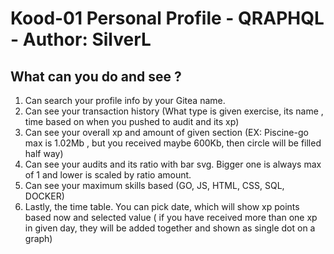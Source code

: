 # Kood-01 Personal Profile - QRAPHQL - Author: SilverL

## What can you do and see ? 
1. Can search your profile info by your Gitea name.
2. Can see your transaction history (What type is given exercise, its name , time based on when you pushed to audit and its xp)
3. Can see your overall xp and amount of given section (EX: Piscine-go max is 1.02Mb , but you received maybe 600Kb, then circle will be filled half way)
4. Can see your audits and its ratio with bar svg. Bigger one is always max of 1 and lower is scaled by ratio amount.
5. Can see your maximum skills based (GO, JS, HTML, CSS, SQL, DOCKER)
6. Lastly, the time table. You can pick date, which will show xp points based now and selected value
( if you have received more than one xp in given day, they will be added together and shown as single dot on a graph)


